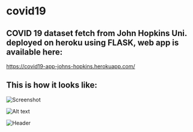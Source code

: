 # covid19
## COVID 19 dataset fetch from John Hopkins Uni. deployed on heroku using FLASK, web app is available here:
https://covid19-app-johns-hopkins.herokuapp.com/

## This is how it looks like:

![Screenshot](https://github.com/yogenderPalChandra/yogenderPalChandra/covid19/2021-05-17-10-42-36.png)

![Alt text](https://github.com/yogenderPalChandra/master/yogenderPalChandra/covid19/2021-05-17-10-42-36.png?raw=true "Optional Title")

![Header](https://github.com/yogenderPalChandra/master/covid19/2021-05-17-10-42-36.png "Header")


